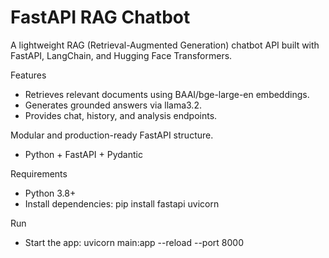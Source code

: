 # FastAPI RAG Chatbot

A lightweight RAG (Retrieval-Augmented Generation) chatbot API built with FastAPI, LangChain, and Hugging Face Transformers.

Features

- Retrieves relevant documents using BAAI/bge-large-en embeddings.
- Generates grounded answers via llama3.2.
- Provides chat, history, and analysis endpoints.

Modular and production-ready FastAPI structure.
- Python + FastAPI + Pydantic

Requirements
- Python 3.8+
- Install dependencies:
  pip install fastapi uvicorn

Run
- Start the app:
  uvicorn main:app --reload --port 8000
